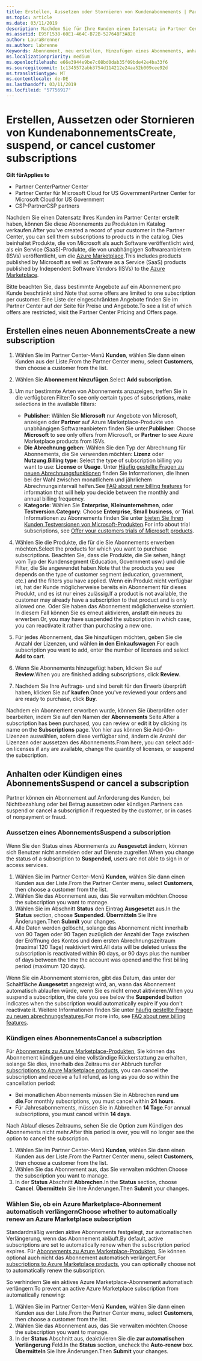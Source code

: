 ```yaml
---
title: Erstellen, Aussetzen oder Stornieren von Kundenabonnements | Partner Center
ms.topic: article
ms.date: 03/11/2019
description: Nachdem Sie für Ihre Kunden einen Datensatz in Partner Center erstellt haben, können Sie ihnen Abonnements für Produkte im Katalog verkaufen.
ms.assetid: E95F1538-60E1-464C-B72B-52764BF3A820
author: LauraBrenner
ms.author: labrenne
Keywords: Abonnement, neu erstellen, Hinzufügen eines Abonnements, anhalten, Abbrechen, Anhalten
ms.localizationpriority: medium
ms.openlocfilehash: e66e3944e9be7c08bd0dab35f09bde42e4ba33f6
ms.sourcegitcommit: 1c1345572abb3754d114212e24aa52b009cee92d
ms.translationtype: MT
ms.contentlocale: de-DE
ms.lasthandoff: 03/11/2019
ms.locfileid: "57756917"
---
```

# <a name="create-suspend-or-cancel-customer-subscriptions"></a><span data-ttu-id="462e5-104">Erstellen, Aussetzen oder Stornieren von Kundenabonnements</span><span class="sxs-lookup"><span data-stu-id="462e5-104">Create, suspend, or cancel customer subscriptions</span></span>

<span data-ttu-id="462e5-105">**Gilt für**</span><span class="sxs-lookup"><span data-stu-id="462e5-105">**Applies to**</span></span>

-  <span data-ttu-id="462e5-106">Partner Center</span><span class="sxs-lookup"><span data-stu-id="462e5-106">Partner Center</span></span>
-  <span data-ttu-id="462e5-107">Partner Center für Microsoft Cloud for US Government</span><span class="sxs-lookup"><span data-stu-id="462e5-107">Partner Center for Microsoft Cloud for US Government</span></span>
-  <span data-ttu-id="462e5-108">CSP-Partner</span><span class="sxs-lookup"><span data-stu-id="462e5-108">CSP partners</span></span>

<span data-ttu-id="462e5-109">Nachdem Sie einen Datensatz Ihres Kunden im Partner Center erstellt haben, können Sie diese Abonnements zu Produkten im Katalog verkaufen.</span><span class="sxs-lookup"><span data-stu-id="462e5-109">After you've created a record of your customer in the Partner Center, you can sell them subscriptions to products in the catalog.</span></span> <span data-ttu-id="462e5-110">Dies beinhaltet Produkte, die von Microsoft als auch Software veröffentlicht wird, als ein Service (SaaS)-Produkte, die von unabhängigen Softwareanbietern (ISVs) veröffentlicht, um die [Azure Marketplace](https://azuremarketplace.microsoft.com/marketplace).</span><span class="sxs-lookup"><span data-stu-id="462e5-110">This includes products published by Microsoft as well as Software as a Service (SaaS) products published by Independent Software Vendors (ISVs) to the [Azure Marketplace](https://azuremarketplace.microsoft.com/marketplace).</span></span> 

<span data-ttu-id="462e5-111">Bitte beachten Sie, dass bestimmte Angebote auf ein Abonnement pro Kunde beschränkt sind.</span><span class="sxs-lookup"><span data-stu-id="462e5-111">Note that some offers are limited to one subscription per customer.</span></span> <span data-ttu-id="462e5-112">Eine Liste der eingeschränkten Angebote finden Sie im Partner Center auf der Seite für Preise und Angebote.</span><span class="sxs-lookup"><span data-stu-id="462e5-112">To see a list of which offers are restricted, visit the Partner Center Pricing and Offers page.</span></span> 


## <a name="create-a-new-subscription"></a><span data-ttu-id="462e5-113">Erstellen eines neuen Abonnements</span><span class="sxs-lookup"><span data-stu-id="462e5-113">Create a new subscription</span></span>

1. <span data-ttu-id="462e5-114">Wählen Sie im Partner Center-Menü **Kunden**, wählen Sie dann einen Kunden aus der Liste.</span><span class="sxs-lookup"><span data-stu-id="462e5-114">From the Partner Center menu, select **Customers**, then choose a customer from the list.</span></span>

2. <span data-ttu-id="462e5-115">Wählen Sie **Abonnement hinzufügen**.</span><span class="sxs-lookup"><span data-stu-id="462e5-115">Select **Add subscription**.</span></span>

3. <span data-ttu-id="462e5-116">Um nur bestimmte Arten von Abonnements anzuzeigen, treffen Sie in die verfügbaren Filter:</span><span class="sxs-lookup"><span data-stu-id="462e5-116">To see only certain types of subscriptions, make selections in the available filters:</span></span>
   - <span data-ttu-id="462e5-117">**Publisher**: Wählen Sie **Microsoft** nur Angebote von Microsoft, anzeigen oder **Partner** auf Azure Marketplace-Produkte von unabhängigen Softwareanbietern finden Sie unter.</span><span class="sxs-lookup"><span data-stu-id="462e5-117">**Publisher**: Choose **Microsoft** to see only offers from Microsoft, or **Partner** to see Azure Marketplace products from ISVs.</span></span>
   - <span data-ttu-id="462e5-118">**Die Abrechnung geben**: Wählen Sie den Typ der Abrechnung für Abonnements, die Sie verwenden möchten: **Lizenz** oder **Nutzung**.</span><span class="sxs-lookup"><span data-stu-id="462e5-118">**Billing type**: Select the type of subscription billing you want to use: **License** or **Usage**.</span></span> <span data-ttu-id="462e5-119">Unter [Häufig gestellte Fragen zu neuen Abrechnungsfunktionen](faq-about-new-billing-features.md) finden Sie Informationen, die Ihnen bei der Wahl zwischen monatlichem und jährlichem Abrechnungsintervall helfen.</span><span class="sxs-lookup"><span data-stu-id="462e5-119">See [FAQ about new billing features](faq-about-new-billing-features.md) for information that will help you decide between the monthly and annual billing frequency.</span></span>
   - <span data-ttu-id="462e5-120">**Kategorie**: Wählen Sie **Enterprise**, **Kleinunternehmen**, oder **Testversion**.</span><span class="sxs-lookup"><span data-stu-id="462e5-120">**Category**: Choose **Enterprise**, **Small business**, or **Trial**.</span></span> <span data-ttu-id="462e5-121">Informationen zu Abonnements finden Sie unter [bieten Sie Ihren Kunden Testversionen von Microsoft-Produkten](offer-your-customers-trials-of-microsoft-products.md).</span><span class="sxs-lookup"><span data-stu-id="462e5-121">For info about trial subscriptions, see [Offer your customers trials of Microsoft products](offer-your-customers-trials-of-microsoft-products.md).</span></span>

4. <span data-ttu-id="462e5-122">Wählen Sie die Produkte, die für die Sie Abonnements erwerben möchten.</span><span class="sxs-lookup"><span data-stu-id="462e5-122">Select the products for which you want to purchase subscriptions.</span></span> <span data-ttu-id="462e5-123">Beachten Sie, dass die Produkte, die Sie sehen, hängt vom Typ der Kundensegment (Education, Government usw.) und die Filter, die Sie angewendet haben.</span><span class="sxs-lookup"><span data-stu-id="462e5-123">Note that the products you see depends on the type of customer segment (education, government, etc.) and the filters you have applied.</span></span> <span data-ttu-id="462e5-124">Wenn ein Produkt nicht verfügbar ist, hat der Kunde möglicherweise bereits ein Abonnement für dieses Produkt, und es ist nur eines zulässig.</span><span class="sxs-lookup"><span data-stu-id="462e5-124">If a product is not available, the customer may already have a subscription to that product and is only allowed one.</span></span> <span data-ttu-id="462e5-125">Oder Sie haben das Abonnement möglicherweise storniert. In diesem Fall können Sie es erneut aktivieren, anstatt ein neues zu erwerben.</span><span class="sxs-lookup"><span data-stu-id="462e5-125">Or, you may have suspended the subscription in which case, you can reactivate it rather than purchasing a new one.</span></span>

5. <span data-ttu-id="462e5-126">Für jedes Abonnement, das Sie hinzufügen möchten, geben Sie die Anzahl der Lizenzen, und wählen **in den Einkaufswagen**.</span><span class="sxs-lookup"><span data-stu-id="462e5-126">For each subscription you want to add, enter the number of licenses and select **Add to cart**.</span></span>

6. <span data-ttu-id="462e5-127">Wenn Sie Abonnements hinzugefügt haben, klicken Sie auf **Review**.</span><span class="sxs-lookup"><span data-stu-id="462e5-127">When you are finished adding subscriptions, click **Review**.</span></span>

7. <span data-ttu-id="462e5-128">Nachdem Sie Ihre Auftrags- und sind bereit für den Erwerb überprüft haben, klicken Sie auf **kaufen**.</span><span class="sxs-lookup"><span data-stu-id="462e5-128">Once you've reviewed your orders and are ready to purchase, click **Buy**.</span></span>

<span data-ttu-id="462e5-129">Nachdem ein Abonnement erworben wurde, können Sie überprüfen oder bearbeiten, indem Sie auf den Namen der **Abonnements** Seite.</span><span class="sxs-lookup"><span data-stu-id="462e5-129">After a subscription has been purchased, you can review or edit it by clicking its name on the **Subscriptions** page.</span></span> <span data-ttu-id="462e5-130">Von hier aus können Sie Add-On-Lizenzen auswählen, sofern diese verfügbar sind, ändern die Anzahl der Lizenzen oder aussetzen des Abonnements.</span><span class="sxs-lookup"><span data-stu-id="462e5-130">From here, you can select add-on licenses if any are available, change the quantity of licenses, or suspend the subscription.</span></span>


## <a name="suspend-or-cancel-a-subscription"></a><span data-ttu-id="462e5-131">Anhalten oder Kündigen eines Abonnements</span><span class="sxs-lookup"><span data-stu-id="462e5-131">Suspend or cancel a subscription</span></span>

<span data-ttu-id="462e5-132">Partner können ein Abonnement auf Anforderung des Kunden, bei Nichtbezahlung oder bei Betrug aussetzen oder kündigen.</span><span class="sxs-lookup"><span data-stu-id="462e5-132">Partners can suspend or cancel a subscription if requested by the customer, or in cases of nonpayment or fraud.</span></span>

### <a name="suspend-a-subscription"></a><span data-ttu-id="462e5-133">Aussetzen eines Abonnements</span><span class="sxs-lookup"><span data-stu-id="462e5-133">Suspend a subscription</span></span>

<span data-ttu-id="462e5-134">Wenn Sie den Status eines Abonnements zu **Ausgesetzt** ändern, können sich Benutzer nicht anmelden oder auf Dienste zugreifen.</span><span class="sxs-lookup"><span data-stu-id="462e5-134">When you change the status of a subscription to **Suspended**, users are not able to sign in or access services.</span></span>

1.  <span data-ttu-id="462e5-135">Wählen Sie im Partner Center-Menü **Kunden**, wählen Sie dann einen Kunden aus der Liste.</span><span class="sxs-lookup"><span data-stu-id="462e5-135">From the Partner Center menu, select **Customers**, then choose a customer from the list.</span></span>
2.  <span data-ttu-id="462e5-136">Wählen Sie das Abonnement aus, das Sie verwalten möchten.</span><span class="sxs-lookup"><span data-stu-id="462e5-136">Choose the subscription you want to manage.</span></span>
3.  <span data-ttu-id="462e5-137">Wählen Sie im Abschnitt **Status** den Eintrag **Ausgesetzt** aus.</span><span class="sxs-lookup"><span data-stu-id="462e5-137">In the **Status** section, choose **Suspended**.</span></span> <span data-ttu-id="462e5-138">**Übermitteln** Sie Ihre Änderungen.</span><span class="sxs-lookup"><span data-stu-id="462e5-138">Then **Submit** your changes.</span></span>
4.  <span data-ttu-id="462e5-139">Alle Daten werden gelöscht, solange das Abonnement nicht innerhalb von 90 Tagen oder 90 Tagen zuzüglich der Anzahl der Tage zwischen der Eröffnung des Kontos und dem ersten Abrechnungszeitraum (maximal 120 Tage) reaktiviert wird.</span><span class="sxs-lookup"><span data-stu-id="462e5-139">All data will be deleted unless the subscription is reactivated within 90 days, or 90 days plus the number of days between the time the account was opened and the first billing period (maximum 120 days).</span></span>

<span data-ttu-id="462e5-140">Wenn Sie ein Abonnement stornieren, gibt das Datum, das unter der Schaltfläche **Ausgesetzt** angezeigt wird, an, wann das Abonnement automatisch ablaufen würde, wenn Sie es nicht erneut aktivieren.</span><span class="sxs-lookup"><span data-stu-id="462e5-140">When you suspend a subscription, the date you see below the **Suspended** button indicates when the subscription would automatically expire if you don't reactivate it.</span></span> <span data-ttu-id="462e5-141">Weitere Informationen finden Sie unter [häufig gestellte Fragen zu neuen abrechnungsfeatures](faq-about-new-billing-features.md).</span><span class="sxs-lookup"><span data-stu-id="462e5-141">For more info, see [FAQ about new billing features](faq-about-new-billing-features.md).</span></span>

### <a name="cancel-a-subscription"></a><span data-ttu-id="462e5-142">Kündigen eines Abonnements</span><span class="sxs-lookup"><span data-stu-id="462e5-142">Cancel a subscription</span></span>

<span data-ttu-id="462e5-143">Für [Abonnements zu Azure Marketplace-Produkten](sell-marketplace-products.md), Sie können das Abonnement kündigen und eine vollständige Rückerstattung zu erhalten, solange Sie dies, innerhalb des Zeitraums der Abbruch tun:</span><span class="sxs-lookup"><span data-stu-id="462e5-143">For [subscriptions to Azure Marketplace products](sell-marketplace-products.md), you can cancel the subscription and receive a full refund, as long as you do so within the cancellation period:</span></span> 

- <span data-ttu-id="462e5-144">Bei monatlichen Abonnements müssen Sie in Abbrechen **rund um die**.</span><span class="sxs-lookup"><span data-stu-id="462e5-144">For monthly subscriptions, you must cancel within **24 hours**.</span></span>
- <span data-ttu-id="462e5-145">Für Jahresabonnements, müssen Sie in Abbrechen **14 Tage**.</span><span class="sxs-lookup"><span data-stu-id="462e5-145">For annual subscriptions, you must cancel within **14 days**.</span></span>

<span data-ttu-id="462e5-146">Nach Ablauf dieses Zeitraums, sehen Sie die Option zum Kündigen des Abonnements nicht mehr.</span><span class="sxs-lookup"><span data-stu-id="462e5-146">After this period is over, you will no longer see the option to cancel the subscription.</span></span>

1.  <span data-ttu-id="462e5-147">Wählen Sie im Partner Center-Menü **Kunden**, wählen Sie dann einen Kunden aus der Liste.</span><span class="sxs-lookup"><span data-stu-id="462e5-147">From the Partner Center menu, select **Customers**, then choose a customer from the list.</span></span>
2.  <span data-ttu-id="462e5-148">Wählen Sie das Abonnement aus, das Sie verwalten möchten.</span><span class="sxs-lookup"><span data-stu-id="462e5-148">Choose the subscription you want to manage.</span></span>
3.  <span data-ttu-id="462e5-149">In der **Status** Abschnitt **Abbrechen**.</span><span class="sxs-lookup"><span data-stu-id="462e5-149">In the **Status** section, choose **Cancel**.</span></span> <span data-ttu-id="462e5-150">**Übermitteln** Sie Ihre Änderungen.</span><span class="sxs-lookup"><span data-stu-id="462e5-150">Then **Submit** your changes.</span></span>

### <a name="choose-whether-to-automatically-renew-an-azure-marketplace-subscription"></a><span data-ttu-id="462e5-151">Wählen Sie, ob ein Azure Marketplace-Abonnement automatisch verlängern</span><span class="sxs-lookup"><span data-stu-id="462e5-151">Choose whether to automatically renew an Azure Marketplace subscription</span></span>

<span data-ttu-id="462e5-152">Standardmäßig werden aktive Abonnements festgelegt, zur automatischen Verlängerung, wenn das Abonnement abläuft.</span><span class="sxs-lookup"><span data-stu-id="462e5-152">By default, active subscriptions are set to automatically renew when the subscription period expires.</span></span> <span data-ttu-id="462e5-153">Für [Abonnements zu Azure Marketplace-Produkten](sell-marketplace-products.md), Sie können optional auch nicht das Abonnement automatisch verlängert.</span><span class="sxs-lookup"><span data-stu-id="462e5-153">For [subscriptions to Azure Marketplace products](sell-marketplace-products.md), you can optionally choose not to automatically renew the subscription.</span></span>

<span data-ttu-id="462e5-154">So verhindern Sie ein aktives Azure Marketplace-Abonnement automatisch verlängern:</span><span class="sxs-lookup"><span data-stu-id="462e5-154">To prevent an active Azure Marketplace subscription from automatically renewing:</span></span>

1.  <span data-ttu-id="462e5-155">Wählen Sie im Partner Center-Menü **Kunden**, wählen Sie dann einen Kunden aus der Liste.</span><span class="sxs-lookup"><span data-stu-id="462e5-155">From the Partner Center menu, select **Customers**, then choose a customer from the list.</span></span>
2.  <span data-ttu-id="462e5-156">Wählen Sie das Abonnement aus, das Sie verwalten möchten.</span><span class="sxs-lookup"><span data-stu-id="462e5-156">Choose the subscription you want to manage.</span></span>
3.  <span data-ttu-id="462e5-157">In der **Status** Abschnitt aus, deaktivieren Sie die **zur automatischen Verlängerung** Feld.</span><span class="sxs-lookup"><span data-stu-id="462e5-157">In the **Status** section, uncheck the **Auto-renew** box.</span></span> <span data-ttu-id="462e5-158">**Übermitteln** Sie Ihre Änderungen.</span><span class="sxs-lookup"><span data-stu-id="462e5-158">Then **Submit** your changes.</span></span>


 



